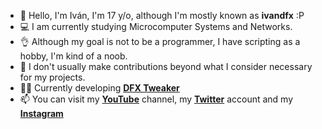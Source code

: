 - 👋 Hello, I'm Iván, I'm 17 y/o, although I'm mostly known as **ivandfx** :P
- 💻 I am currently studying Microcomputer Systems and Networks.
- 👌 Although my goal is not to be a programmer, I have scripting as a hobby, I'm kind of a noob.
- 🤔 I don't usually make contributions beyond what I consider necessary for my projects.
- 👨‍💻 Currently developing [**DFX Tweaker**](https://github.com/ivandfx/DFXTweaker)
- 📫 You can visit my [**YouTube**](https://youtube.com/ivandfx) channel, my [**Twitter**](https://twitter.com/ivandfx) account and my [ **Instagram**](https://instagram.com/ivandfx)
